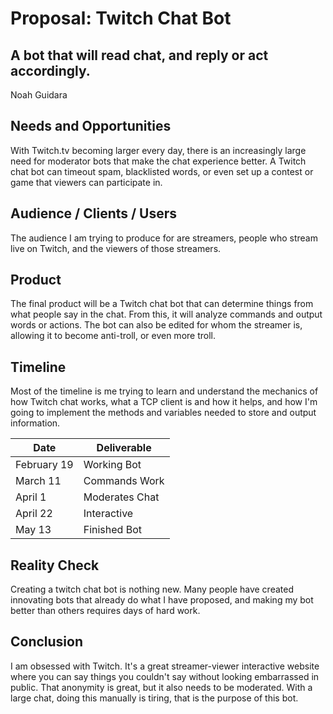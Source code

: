 # Proposal: Twitch Chat Bot
## A bot that will read chat, and reply or act accordingly.
Noah Guidara

## Needs and Opportunities
With Twitch.tv becoming larger every day, there is an increasingly large need for moderator bots that make the chat experience better. A Twitch chat bot can timeout spam, blacklisted words, or even set up a contest or game that viewers can participate in.

## Audience / Clients / Users
The audience I am trying to produce for are streamers, people who stream live on Twitch, and the viewers of those streamers.

## Product
The final product will be a Twitch chat bot that can determine things from what people say in the chat. From this, it will analyze commands and output words or actions. The bot can also be edited for whom the streamer is, allowing it to become anti-troll, or even more troll.

## Timeline
Most of the timeline is me trying to learn and understand the mechanics of how Twitch chat works, what a TCP client is and how it helps, and how I'm going to implement the methods and variables needed to store and output information.

| Date          | Deliverable   |
| ------------- | ------------- |
| February 19   | Working Bot   |
| March 11      | Commands Work |
| April 1       | Moderates Chat|
| April 22      | Interactive   |
| May 13        | Finished Bot  |

## Reality Check
Creating a twitch chat bot is nothing new. Many people have created innovating bots that already do what I have proposed, and making my bot better than others requires days of hard work.

## Conclusion
I am obsessed with Twitch. It's a great streamer-viewer interactive website where you can say things you couldn't say without looking embarrassed in public. That anonymity is great, but it also needs to be moderated. With a large chat, doing this manually is tiring, that is the purpose of this bot.